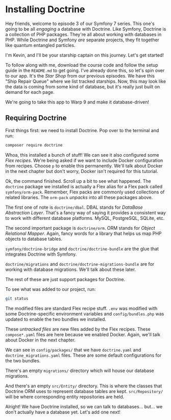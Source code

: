 # Installing Doctrine

Hey friends, welcome to episode 3 of our Symfony 7 series. This one's going to be all
_engaging_ a database with Doctrine. Like Symfony, Doctrine is a collection of PHP
packages. They're all about working with databases in PHP. While Doctrine and
Symfony _are_ separate projects, they fit together like quantum entangled particles.

I'm Kevin, and I'll be your starship captain on this journey. Let's get started!

To follow along with me, download the course code and follow the setup guide in the
`README.md` to get going. I've already done this, so let's spin over to our app. It's
the _Star Shop_ from our previous episodes. We have this "Ship Repair Queue" where
we list tracked starships. Now, this may look like the data is coming from some kind
of database, but it's really just built on demand for each page.

We're going to take this app to Warp 9 and make it database-driven!

## Requiring Doctrine

First things first: we need to install Doctrine. Pop over to the terminal
and run:

```bash
composer require doctrine
```

Whoa, this installed a bunch of stuff! We can see it also configured some _Flex recipes_.
We're being asked if we want to include Docker configuration from recipes. Choose `p`
to enable this permanently. We'll talk about Docker in the next chapter but don't
worry, Docker isn't required for this tutorial.

Ok, the command finished. Scroll up a bit to see what happened. The `doctrine` package
we installed is actually a Flex alias for a Flex pack called `symfony/orm-pack`.
Remember, Flex packs are commonly used collections of related libraries. The `orm-pack`
_unpacks_ into all these packages above.

The first one of note is `doctrine/dbal`. DBAL stands for _DataBase Abstraction Layer_.
That's a fancy way of saying it provides a consistent way to work with different
database platforms. MySQL, PostgreSQL, SQLite, etc.

The second important package is `doctrine/orm`. ORM stands for _Object Relational Mapper_.
Again, fancy words for a library that helps us map PHP objects to database tables.

`symfony/doctrine-bridge` and `doctrine/doctrine-bundle` are the glue that integrates
Doctrine with Symfony.

`doctrine/migrations` and `doctrine/doctrine-migrations-bundle` are for working with
database migrations. We'll talk about these later.

The rest of these are just support packages for Doctrine.

To see what was added to our project, run:

```bash
git status
```

The modified files are standard Flex recipe stuff. `.env` was modified with some
Doctrine-specific environment variables and `config/bundles.php` was updated to enable
the two bundles we installed.

These _untracked files_ are new files added by the Flex recipes. These `compose*.yaml`
files are here because we enabled Docker. Again, we'll talk about Docker in the next
chapter.

We can see in `config/packages/` that we have `doctrine.yaml` and `doctrine_migrations.yaml`
files. These are some default configurations for the two bundles.

There's an empty `migrations/` directory which will house our database migrations.

And there's an empty `src/Entity/` directory. This is where the classes that Doctrine
ORM uses to represent database tables are kept. `src/Repository/` will be where corresponding
entity repositories are held.

Alright! We have Doctrine installed, so we can talk to databases... but... we don't
actually have a database yet. Let's add one next!
